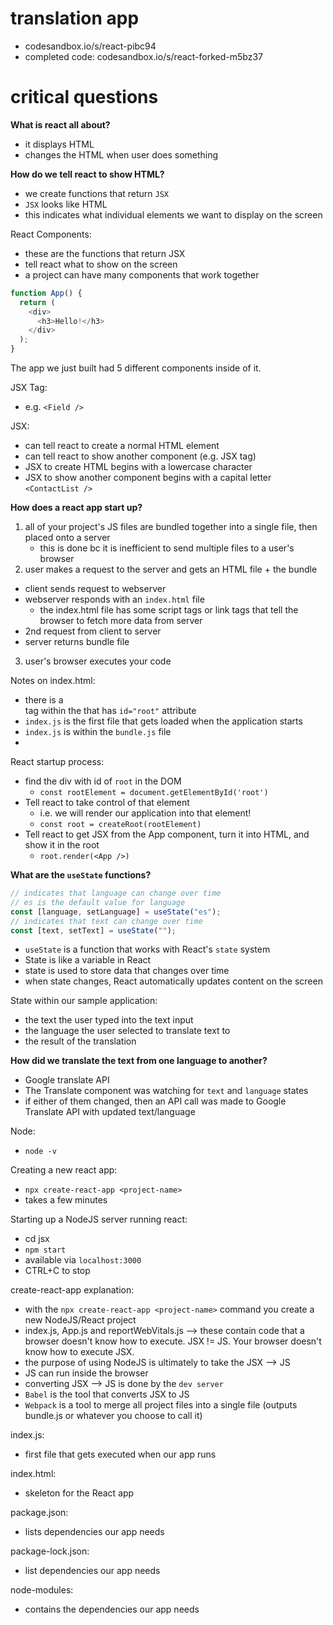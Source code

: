 # translation app

- codesandbox.io/s/react-pibc94
- completed code: codesandbox.io/s/react-forked-m5bz37

# critical questions

**What is react all about?**

- it displays HTML
- changes the HTML when user does something

**How do we tell react to show HTML?**

- we create functions that return `JSX`
- `JSX` looks like HTML
- this indicates what individual elements we want to display on the screen

React Components:

- these are the functions that return JSX
- tell react what to show on the screen
- a project can have many components that work together

```javascript
function App() {
  return (
    <div>
      <h3>Hello!</h3>
    </div>
  );
}
```

The app we just built had 5 different components inside of it.

JSX Tag:

- e.g. `<Field />`

JSX:

- can tell react to create a normal HTML element
- can tell react to show another component (e.g. JSX tag)
- JSX to create HTML begins with a lowercase character
- JSX to show another component begins with a capital letter `<ContactList />`

**How does a react app start up?**

1. all of your project's JS files are bundled together into a single file, then placed onto a server
   - this is done bc it is inefficient to send multiple files to a user's browser
2. user makes a request to the server and gets an HTML file + the bundle

- client sends request to webserver
- webserver responds with an `index.html` file
  - the index.html file has some script tags or link tags that tell the browser to fetch more data from server
- 2nd request from client to server
- server returns bundle file

3. user's browser executes your code

Notes on index.html:

- there is a <div> tag within the <body> that has `id="root"` attribute
- `index.js` is the first file that gets loaded when the application starts
- `index.js` is within the `bundle.js` file
-

React startup process:

- find the div with id of `root` in the DOM
  - `const rootElement = document.getElementById('root')`
- Tell react to take control of that element
  - i.e. we will render our application into that element!
  - `const root = createRoot(rootElement)`
- Tell react to get JSX from the App component, turn it into HTML, and show it in the root
  - `root.render(<App />)`

**What are the `useState` functions?**

```javascript
// indicates that language can change over time
// es is the default value for language
const [language, setLanguage] = useState("es");
// indicates that text can change over time
const [text, setText] = useState("");
```

- `useState` is a function that works with React's `state` system
- State is like a variable in React
- state is used to store data that changes over time
- when state changes, React automatically updates content on the screen

State within our sample application:

- the text the user typed into the text input
- the language the user selected to translate text to
- the result of the translation

**How did we translate the text from one language to another?**

- Google translate API
- The Translate component was watching for `text` and `language` states
- if either of them changed, then an API call was made to Google Translate API with updated text/language

Node:

- `node -v`

Creating a new react app:

- `npx create-react-app <project-name>`
- takes a few minutes

Starting up a NodeJS server running react:

- cd jsx
- `npm start`
- available via `localhost:3000`
- CTRL+C to stop

create-react-app explanation:

- with the `npx create-react-app <project-name>` command you create a new NodeJS/React project
- index.js, App.js and reportWebVitals.js --> these contain code that a browser doesn't know how to execute. JSX != JS. Your browser doesn't know how to execute JSX.
- the purpose of using NodeJS is ultimately to take the JSX --> JS
- JS can run inside the browser
- converting JSX --> JS is done by the `dev server`
- `Babel` is the tool that converts JSX to JS
- `Webpack` is a tool to merge all project files into a single file (outputs bundle.js or whatever you choose to call it)

index.js:

- first file that gets executed when our app runs

index.html:

- skeleton for the React app

package.json:

- lists dependencies our app needs

package-lock.json:

- list dependencies our app needs

node-modules:

- contains the dependencies our app needs
